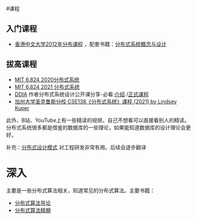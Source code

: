 #课程
## 入门课程
* [香港中文大学2012年分布课程](https://www.bilibili.com/video/BV1L741157c9/?vd_source=34cd8d2b0fb479356f12c97a7c49b68a)
，配套书籍：[分布式系统概念与设计]()
## 拔高课程
* [MIT 6.824 2020分布式系统](https://www.bilibili.com/video/BV1CU4y1P7PE/?vd_source=34cd8d2b0fb479356f12c97a7c49b6)
* [MIT 6.824 2021 分布式系统](https://www.bilibili.com/video/BV16f4y1z7kn/?spm_id_from=333.337.search-card.all.click&vd_source=34cd8d2b0fb479356f12c97a7c49b68a)
* [DDIA](https://book.douban.com/subject/30329536/) 作者分布式系统设计公开课分享-必看:[介绍](https://www.bilibili.com/video/BV1p84y187t3/?vd_source=34cd8d2b0fb479356f12c97a7c49b68a) /[正式课程](https://www.bilibili.com/video/BV1J3411876e/)
* [加州大学圣克鲁斯分校 CSE138《分布式系统》课程 (2021) by Lindsey Kuper](https://b23.tv/VisFvCo)

此外，B站、YouTube上有一些精读的视频，自己不想看可以直接看别人的精读。 分布式系统很多都是借鉴的数据库的一些理论，如果能知道数据库的设计理论会更好。


补充：[分布式设计模式](https://martinfowler.com/articles/patterns-of-distributed-systems/) 对工程研发非常有用。后续会逐步翻译
# 深入

主要是一些分布式算法相关，知道常见的分布式算法。主要书籍：

* [分布式算法导论](https://github.com/JeyXu/Distributed-System/blob/main/theory/pdf/%E5%88%86%E5%B8%83%E5%BC%8F%E7%AE%97%E6%B3%95%E5%AF%BC%E8%AE%BA.pdf)
* [分布式算法精髓](https://item.jd.com/13200799.html)






